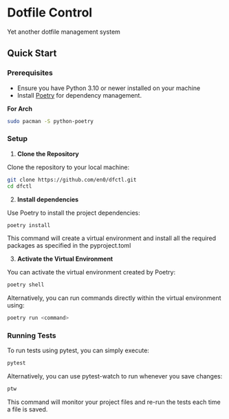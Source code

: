 # Dotfile Control

Yet another dotfile management system

## Quick Start

### Prerequisites

- Ensure you have Python 3.10 or newer installed on your machine
- Install [Poetry](https://python-poetry.org/docs/#installing-with-pipx) for dependency management.

__For Arch__

```bash
sudo pacman -S python-poetry
```

### Setup

1. __Clone the Repository__

Clone the repository to your local machine:

```bash
git clone https://github.com/en0/dfctl.git
cd dfctl
```

2. __Install dependencies__

Use Poetry to install the project dependencies:

```bash
poetry install
```

This command will create a virtual environment and install all the required packages as specified in
the pyproject.toml

3. __Activate the Virtual Environment__

You can activate the virtual environment created by Poetry:

```bash
poetry shell
```

Alternatively, you can run commands directly within the virtual environment using:

```bash
poetry run <command>
```

### Running Tests

To run tests using pytest, you can simply execute:

```bash
pytest
```

Alternatively, you can use pytest-watch to run whenever you save changes:

```bash
ptw
```

This command will monitor your project files and re-run the tests each time a file is saved.


